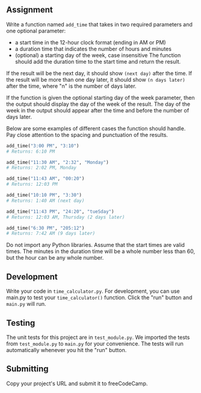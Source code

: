 ## Assignment
Write a function named ```add_time``` that takes in two required parameters and one optional parameter:
* a start time in the 12-hour clock format (ending in AM or PM)
* a duration time that indicates the number of hours and minutes
* (optional) a starting day of the week, case insensitive
The function should add the duration time to the start time and return the result.

If the result will be the next day, it should show ```(next day)``` after the time. If the result will be more than one day later, it should show ```(n days later)``` after the time, where "n" is the number of days later.

If the function is given the optional starting day of the week parameter, then the output should display the day of the week of the result. The day of the week in the output should appear after the time and before the number of days later.

Below are some examples of different cases the function should handle. Pay close attention to the spacing and punctuation of the results.
```python
add_time("3:00 PM", "3:10")
# Returns: 6:10 PM

add_time("11:30 AM", "2:32", "Monday")
# Returns: 2:02 PM, Monday

add_time("11:43 AM", "00:20")
# Returns: 12:03 PM

add_time("10:10 PM", "3:30")
# Returns: 1:40 AM (next day)

add_time("11:43 PM", "24:20", "tueSday")
# Returns: 12:03 AM, Thursday (2 days later)

add_time("6:30 PM", "205:12")
# Returns: 7:42 AM (9 days later)
```
Do not import any Python libraries. Assume that the start times are valid times. The minutes in the duration time will be a whole number less than 60, but the hour can be any whole number.

## Development
Write your code in ```time_calculator.py```. For development, you can use main.py to test your ```time_calculator()``` function. Click the "run" button and ```main.py``` will run.

## Testing
The unit tests for this project are in ```test_module.py```. We imported the tests from ```test_module.py``` to ```main.py``` for your convenience. The tests will run automatically whenever you hit the "run" button.

## Submitting
Copy your project's URL and submit it to freeCodeCamp.
